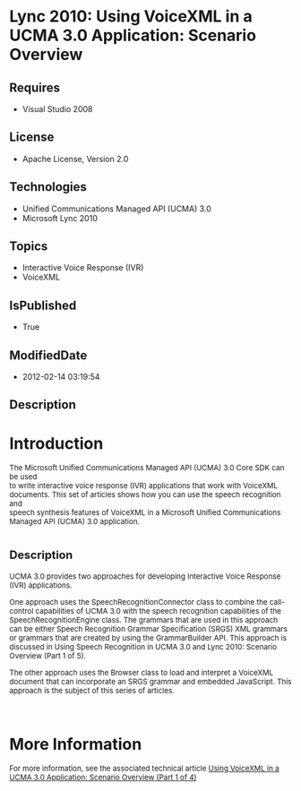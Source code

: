 # Lync 2010: Using VoiceXML in a UCMA 3.0 Application: Scenario Overview
## Requires
* Visual Studio 2008
## License
* Apache License, Version 2.0
## Technologies
* Unified Communications Managed API (UCMA) 3.0
* Microsoft Lync 2010
## Topics
* Interactive Voice Response (IVR)
* VoiceXML
## IsPublished
* True
## ModifiedDate
* 2012-02-14 03:19:54
## Description

<h1>Introduction</h1>
<p><span style="font-size:small">The Microsoft Unified Communications Managed API (UCMA) 3.0 Core SDK can be used
<br>
to write interactive voice response (IVR) applications that work with VoiceXML <br>
documents. This set of articles shows how you can use the speech recognition and <br>
speech synthesis features of VoiceXML in a Microsoft Unified Communications <br>
Managed API (UCMA) 3.0 application.</span></p>
<h1><span style="font-size:20px; font-weight:bold">Description</span></h1>
<p><span style="font-size:small">UCMA 3.0 provides two approaches for developing Interactive Voice Response (IVR) applications.</span></p>
<p><span style="font-size:small">One approach uses the SpeechRecognitionConnector class to combine the call-control capabilities of UCMA 3.0 with the speech recognition capabilities of the SpeechRecognitionEngine class. The grammars that are used in this approach
 can be either Speech Recognition Grammar Specification (SRGS) XML grammars or grammars that are created by using the GrammarBuilder API. This approach is discussed in Using Speech Recognition in UCMA 3.0 and Lync 2010: Scenario Overview (Part 1 of 5).</span></p>
<p><span style="font-size:small">The other approach uses the Browser class to load and interpret a VoiceXML document that can incorporate an SRGS grammar and embedded JavaScript. This approach is the subject of this series of articles.</span></p>
<p>&nbsp;</p>
<h1 id="9e2c5566-5ae2-4811-a23c-1c9329fd7341_c" class="sectionblock"><a id="sectionToggle0"></a>More Information</h1>
<p><span style="font-size:small">For more information, see the associated technical article
<a href="http://msdn.microsoft.com/en-us/library/hh243693.aspx">Using VoiceXML in a UCMA 3.0 Application: Scenario Overview (Part 1 of 4)</a></span></p>
